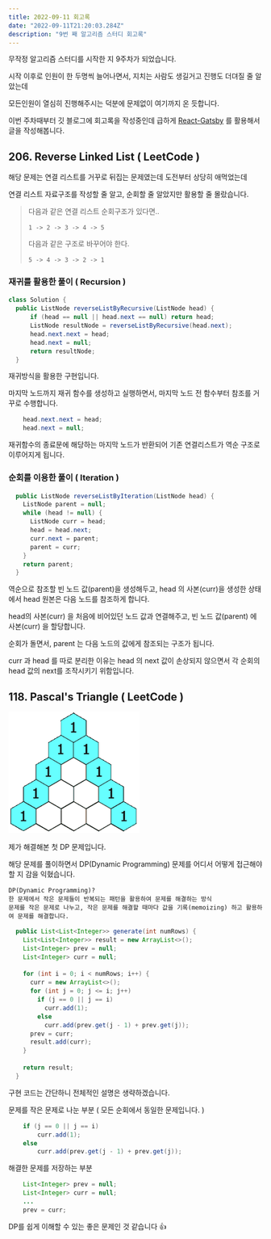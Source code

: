 ```yaml
---
title: 2022-09-11 회고록
date: "2022-09-11T21:20:03.284Z"
description: "9번 째 알고리즘 스터디 회고록"
---
```


무작정 알고리즘 스터디를 시작한 지 9주차가 되었습니다.

시작 이후로 인원이 한 두명씩 늘어나면서, 지치는 사람도 생길거고 진행도 더뎌질 줄 알았는데

모든인원이 열심히 진행해주시는 덕분에 문제없이 여기까지 온 듯합니다.

이번 주차때부터 깃 블로그에 회고록을 작성중인데 급하게 [React-Gatsby](https://www.gatsbyjs.com/docs/) 를 활용해서 글을 작성해봅니다.

## 206. Reverse Linked List ( LeetCode )
해당 문제는 연결 리스트를 거꾸로 뒤집는 문제였는데 도전부터 상당히 애먹었는데

연결 리스트 자료구조를 작성할 줄 알고, 순회할 줄 알았지만 활용할 줄 몰랐습니다.

> 다음과 같은 연결 리스트 순회구조가 있다면..
>
>     1 -> 2 -> 3 -> 4 -> 5
> 다음과 같은 구조로 바꾸어야 한다.
>     
>     5 -> 4 -> 3 -> 2 -> 1


### 재귀를 활용한 풀이 ( Recursion )
```Java
class Solution {
  public ListNode reverseListByRecursive(ListNode head) {
      if (head == null || head.next == null) return head;
      ListNode resultNode = reverseListByRecursive(head.next);
      head.next.next = head;
      head.next = null;
      return resultNode;
  }
```
재귀방식을 활용한 구현입니다.

마지막 노드까지 재귀 함수를 생성하고 실행하면서, 마지막 노드 전 함수부터 참조를 거꾸로 수행합니다.
```Java
    head.next.next = head;
    head.next = null;
```

재귀함수의 종료문에 해당하는 마지막 노드가 반환되어 기존 연결리스트가 역순 구조로 이루어지게 됩니다.

### 순회를 이용한 풀이 ( Iteration )
```Java
  public ListNode reverseListByIteration(ListNode head) {
    ListNode parent = null;
    while (head != null) {
      ListNode curr = head;
      head = head.next;
      curr.next = parent;
      parent = curr;
    }
    return parent;
  }
```

역순으로 참조할 빈 노드 값(parent)을 생성해두고, head 의 사본(curr)을 생성한 상태에서 head 원본은 다음 노드를 참조하게 합니다.

head의 사본(curr) 을 처음에 비어있던 노드 값과 연결해주고, 빈 노드 값(parent) 에 사본(curr) 을 할당합니다.

순회가 돌면서, parent 는 다음 노드의 값에게 참조되는 구조가 됩니다.

curr 과 head 를 따로 분리한 이유는 head 의 next 값이 손상되지 않으면서 각 순회의 head 값의 next를 조작시키기 위함입니다.

## 118. Pascal's Triangle ( LeetCode )
![Pascal's Triangle](./pascal.gif)

제가 해결해본 첫 DP 문제입니다. 

해당 문제를 풀이하면서 DP(Dynamic Programming) 문제를 어디서 어떻게 접근해야 할 지 감을 익혔습니다.

    DP(Dynamic Programming)?
    한 문제에서 작은 문제들이 반복되는 패턴을 활용하여 문제를 해결하는 방식
    문제를 작은 문제로 나누고, 작은 문제를 해결할 때마다 값을 기록(memoizing) 하고 활용하여 문제를 해결합니다.

```Java
  public List<List<Integer>> generate(int numRows) {
    List<List<Integer>> result = new ArrayList<>();
    List<Integer> prev = null;
    List<Integer> curr = null;

    for (int i = 0; i < numRows; i++) {
      curr = new ArrayList<>();
      for (int j = 0; j <= i; j++)
        if (j == 0 || j == i)
          curr.add(1);
        else
          curr.add(prev.get(j - 1) + prev.get(j));
      prev = curr;
      result.add(curr);
    }

    return result;
  }
```

구현 코드는 간단하니 전체적인 설명은 생략하겠습니다.

문제를 작은 문제로 나눈 부분 ( 모든 순회에서 동일한 문제입니다. )
```Java
    if (j == 0 || j == i)
        curr.add(1);
    else
        curr.add(prev.get(j - 1) + prev.get(j));
```
해결한 문제를 저장하는 부분
```Java
    List<Integer> prev = null;
    List<Integer> curr = null;
    ...
    prev = curr;
```

DP를 쉽게 이해할 수 있는 좋은 문제인 것 같습니다 👍
